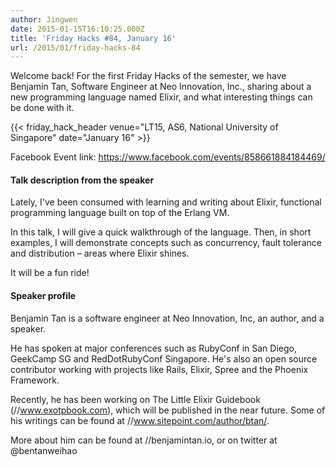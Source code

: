 ```yaml
---
author: Jingwen
date: 2015-01-15T16:10:25.000Z
title: 'Friday Hacks #84, January 16'
url: /2015/01/friday-hacks-84
---
```


Welcome back! For the first Friday Hacks of the semester, we have Benjamin Tan,
Software Engineer at Neo Innovation, Inc., sharing about a new programming
language named Elixir, and what interesting things can be done with it.

{{< friday_hack_header venue="LT15, AS6, National University of Singapore" date="January 16" >}}

Facebook Event link: https://www.facebook.com/events/858661884184469/

#### Talk description from the speaker
Lately, I've been consumed with learning and writing about Elixir, functional
programming language built on top of the Erlang VM.

In this talk, I will give a quick walkthrough of the language. Then, in short
examples, I will demonstrate concepts such as concurrency, fault tolerance and
distribution – areas where Elixir shines.

It will be a fun ride!

#### Speaker profile

Benjamin Tan is a software engineer at Neo Innovation, Inc, an author, and a
speaker.

He has spoken at major conferences such as RubyConf in San Diego, GeekCamp SG
and RedDotRubyConf Singapore. He's also an open source contributor working with
projects like Rails, Elixir, Spree and the Phoenix Framework.

Recently, he has been working on The Little Elixir Guidebook
(//www.exotpbook.com), which will be published in the near future. Some of
his writings can be found at //www.sitepoint.com/author/btan/.

More about him can be found at //benjamintan.io, or on twitter at
@bentanweihao
